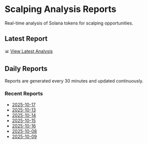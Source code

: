 # Scalping Analysis Reports

Real-time analysis of Solana tokens for scalping opportunities.

## Latest Report

📊 [View Latest Analysis](LATEST.md)

## Daily Reports

Reports are generated every 30 minutes and updated continuously.

### Recent Reports
- [2025-10-17](2025-10-17.md)
- [2025-10-13](2025-10-13.md)
- [2025-10-14](2025-10-14.md)
- [2025-10-15](2025-10-15.md)
- [2025-10-16](2025-10-16.md)
- [2025-10-08](2025-10-08.md)
- [2025-10-09](2025-10-09.md)
